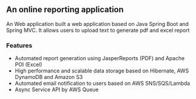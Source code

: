 ## An online reporting application 
An Web application built a web application based on Java Spring Boot and Spring MVC.
It allows users to upload text to generate pdf and excel report


### Features
- Automated report generation using JasperReports (PDF) and Apache POI (Excel)
- High performance and scalable data storage based on Hibernate, AWS DynamoDB and Amazon S3
- Automated email notification to users based on AWS SNS/SQS/Lambda
- Async Service API by AWS Queue
